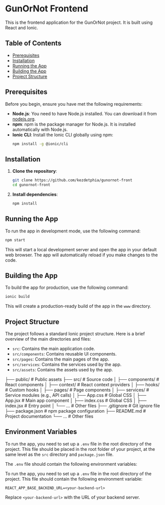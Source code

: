 # GunOrNot Frontend

This is the frontend application for the GunOrNot project. It is built using React and Ionic.

## Table of Contents

- [Prerequisites](#prerequisites)
- [Installation](#installation)
- [Running the App](#running-the-app)
- [Building the App](#building-the-app)
- [Project Structure](#project-structure)

## Prerequisites

Before you begin, ensure you have met the following requirements:

- **Node.js**: You need to have Node.js installed. You can download it from [nodejs.org](https://nodejs.org/).
- **npm**: npm is the package manager for Node.js. It is installed automatically with Node.js.
- **Ionic CLI**: Install the Ionic CLI globally using npm:
  ```bash
  npm install -g @ionic/cli
  ```

## Installation

1. **Clone the repository**:

   ```bash
   git clone https://github.com/kezdetphia/gunornot-front
   cd gunornot-front
   ```

2. **Install dependencies**:
   ```bash
   npm install
   ```

## Running the App

To run the app in development mode, use the following command:

```bash
npm start
```

This will start a local development server and open the app in your default web browser. The app will automatically reload if you make changes to the code.

## Building the App

To build the app for production, use the following command:

```bash
ionic build
```

This will create a production-ready build of the app in the `www` directory.

## Project Structure

The project follows a standard Ionic project structure. Here is a brief overview of the main directories and files:

- `src`: Contains the main application code.
- `src/components`: Contains reusable UI components.
- `src/pages`: Contains the main pages of the app.
- `src/services`: Contains the services used by the app.
- `src/assets`: Contains the assets used by the app.

├── public/ # Public assets
├── src/ # Source code
│ ├── components/ # React components
│ ├── context/ # React context providers
│ ├── hooks/ # Custom hooks
│ ├── pages/ # Page components
│ ├── services/ # Service modules (e.g., API calls)
│ ├── App.css # Global CSS
│ ├── App.jsx # Main app component
│ ├── index.css # Global CSS
│ ├── index.jsx # Entry point
│ └── ... # Other files
├── .gitignore # Git ignore file
├── package.json # npm package configuration
├── README.md # Project documentation
└── ... # Other files

## Environment Variables

To run the app, you need to set up a `.env` file in the root directory of the project. This file should be placed in the root folder of your project, at the same level as the `src` directory and `package.json` file.

The `.env` file should contain the following environment variables:

To run the app, you need to set up a `.env` file in the root directory of the project. This file should contain the following environment variable:

```
REACT_APP_BASE_BACKEND_URL=<your-backend-url>
```

Replace `<your-backend-url>` with the URL of your backend server.
